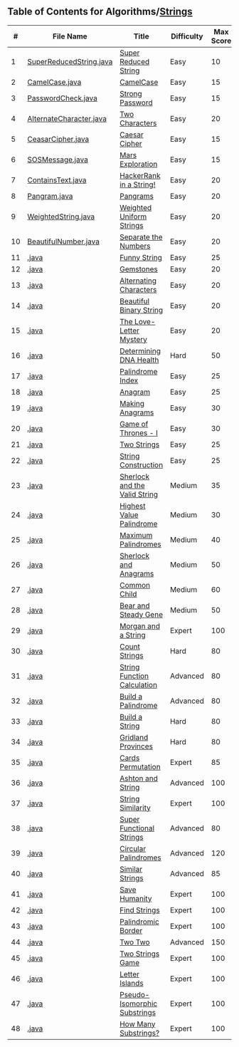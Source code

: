 ## Table of Contents for Algorithms/[Strings](https://www.hackerrank.com/domains/algorithms?filters%5Bsubdomains%5D%5B%5D=strings)

| #  | File Name                                            | Title                           | Difficulty | Max Score |
| -- | ---------------------------------------------------- | ------------------------------- | ---------- | --------- |
| 1  | [SuperReducedString.java](SuperReducedString.java)                   | [Super Reduced String]          | Easy       | 10        |
| 2  | [CamelCase.java](CamelCase.java)                                     | [CamelCase]                     | Easy       | 15        |
| 3  | [PasswordCheck.java](PasswordCheck.java)                             | [Strong Password]               | Easy       | 15        |
| 4  | [AlternateCharacter.java](AlternateCharacter.java)                   | [Two Characters]                | Easy       | 20        |
| 5  | [CeasarCipher.java](CeasarCipher.java)                               | [Caesar Cipher]                 | Easy       | 15        |
| 6  | [SOSMessage.java](SOSMessage.java)                                   | [Mars Exploration]              | Easy       | 15        |
| 7  | [ContainsText.java](ContainsText.java)                               | [HackerRank in a String!]       | Easy       | 20        |
| 8  | [Pangram.java](Pangram.java)                                         | [Pangrams]                      | Easy       | 20        |
| 9  | [WeightedString.java](WeightedString.java)                           | [Weighted Uniform Strings]      | Easy       | 20        |
| 10 | [BeautifulNumber.java](BeautifulNumber.java)                         | [Separate the Numbers]          | Easy       | 20        |
| 11 | [.java](.java)                                       | [Funny String]                  | Easy       | 25        |
| 12 | [.java](.java)                                       | [Gemstones]                     | Easy       | 20        |
| 13 | [.java](.java)                                       | [Alternating Characters]        | Easy       | 20        |
| 14 | [.java](.java)                                       | [Beautiful Binary String]       | Easy       | 20        |
| 15 | [.java](.java)                                       | [The Love-Letter Mystery]       | Easy       | 20        |
| 16 | [.java](.java)                                       | [Determining DNA Health]        | Hard       | 50        |
| 17 | [.java](.java)                                       | [Palindrome Index]              | Easy       | 25        |
| 18 | [.java](.java)                                       | [Anagram]                       | Easy       | 25        |
| 19 | [.java](.java)                                       | [Making Anagrams]               | Easy       | 30        |
| 20 | [.java](.java)                                       | [Game of Thrones - I]           | Easy       | 30        |
| 21 | [.java](.java)                                       | [Two Strings]                   | Easy       | 25        |
| 22 | [.java](.java)                                       | [String Construction]           | Easy       | 25        |
| 23 | [.java](.java)                                       | [Sherlock and the Valid String] | Medium     | 35        |
| 24 | [.java](.java)                                       | [Highest Value Palindrome]      | Medium     | 30        |
| 25 | [.java](.java)                                       | [Maximum Palindromes]           | Medium     | 40        |
| 26 | [.java](.java)                                       | [Sherlock and Anagrams]         | Medium     | 50        |
| 27 | [.java](.java)                                       | [Common Child]                  | Medium     | 60        |
| 28 | [.java](.java)                                       | [Bear and Steady Gene]          | Medium     | 50        |
| 29 | [.java](.java)                                       | [Morgan and a String]           | Expert     | 100       |
| 30 | [.java](.java)                                       | [Count Strings]                 | Hard       | 80        |
| 31 | [.java](.java)                                       | [String Function Calculation]   | Advanced   | 80        |
| 32 | [.java](.java)                                       | [Build a Palindrome]            | Advanced   | 80        |
| 33 | [.java](.java)                                       | [Build a String]                | Hard       | 80        |
| 34 | [.java](.java)                                       | [Gridland Provinces]            | Hard       | 80        |
| 35 | [.java](.java)                                       | [Cards Permutation]             | Expert     | 85        |
| 36 | [.java](.java)                                       | [Ashton and String]             | Advanced   | 100       |
| 37 | [.java](.java)                                       | [String Similarity]             | Expert     | 100       |
| 38 | [.java](.java)                                       | [Super Functional Strings]      | Advanced   | 80        |
| 39 | [.java](.java)                                       | [Circular Palindromes]          | Advanced   | 120       |
| 40 | [.java](.java)                                       | [Similar Strings]               | Advanced   | 85        |
| 41 | [.java](.java)                                       | [Save Humanity]                 | Expert     | 100       |
| 42 | [.java](.java)                                       | [Find Strings]                  | Expert     | 100       |
| 43 | [.java](.java)                                       | [Palindromic Border]            | Expert     | 100       |
| 44 | [.java](.java)                                       | [Two Two]                       | Advanced   | 150       |
| 45 | [.java](.java)                                       | [Two Strings Game]              | Expert     | 100       |
| 46 | [.java](.java)                                       | [Letter Islands]                | Expert     | 100       |
| 47 | [.java](.java)                                       | [Pseudo-Isomorphic Substrings]  | Expert     | 100       |
| 48 | [.java](.java)                                       | [How Many Substrings?]          | Expert     | 100       |

[Super Reduced String]: https://www.hackerrank.com/challenges/reduced-string/problem
[CamelCase]: https://www.hackerrank.com/challenges/camelcase/problem
[Strong Password]: https://www.hackerrank.com/challenges/strong-password/problem
[Two Characters]: https://www.hackerrank.com/challenges/two-characters/problem
[Caesar Cipher]: https://www.hackerrank.com/challenges/caesar-cipher-1/problem
[Mars Exploration]: https://www.hackerrank.com/challenges/mars-exploration/problem
[HackerRank in a String!]: https://www.hackerrank.com/challenges/hackerrank-in-a-string/problem
[Pangrams]: https://www.hackerrank.com/challenges/pangrams/problem
[Weighted Uniform Strings]: https://www.hackerrank.com/challenges/weighted-uniform-string/problem
[Separate the Numbers]: https://www.hackerrank.com/challenges/separate-the-numbers/problem
[Funny String]: https://www.hackerrank.com/challenges/funny-string/problem
[Gemstones]: https://www.hackerrank.com/challenges/gem-stones/problem
[Alternating Characters]: https://www.hackerrank.com/challenges/alternating-characters/problem
[Beautiful Binary String]: https://www.hackerrank.com/challenges/beautiful-binary-string/problem
[The Love-Letter Mystery]: https://www.hackerrank.com/challenges/the-love-letter-mystery/problem
[Determining DNA Health]: https://www.hackerrank.com/challenges/determining-dna-health/problem
[Palindrome Index]: https://www.hackerrank.com/challenges/palindrome-index/problem
[Anagram]: https://www.hackerrank.com/challenges/anagram/problem
[Making Anagrams]: https://www.hackerrank.com/challenges/making-anagrams/problem
[Game of Thrones - I]: https://www.hackerrank.com/challenges/game-of-thrones/problem
[Two Strings]: https://www.hackerrank.com/challenges/two-strings/problem
[String Construction]: https://www.hackerrank.com/challenges/string-construction/problem
[Sherlock and the Valid String]: https://www.hackerrank.com/challenges/sherlock-and-valid-string/problem
[Highest Value Palindrome]: https://www.hackerrank.com/challenges/richie-rich/problem
[Maximum Palindromes]: https://www.hackerrank.com/challenges/maximum-palindromes/problem
[Sherlock and Anagrams]: https://www.hackerrank.com/challenges/sherlock-and-anagrams/problem
[Common Child]: https://www.hackerrank.com/challenges/common-child/problem
[Bear and Steady Gene]: https://www.hackerrank.com/challenges/bear-and-steady-gene/problem
[Morgan and a String]: https://www.hackerrank.com/challenges/morgan-and-a-string/problem
[Count Strings]: https://www.hackerrank.com/challenges/count-strings/problem
[String Function Calculation]: https://www.hackerrank.com/challenges/string-function-calculation/problem
[Build a Palindrome]: https://www.hackerrank.com/challenges/challenging-palindromes/problem
[Build a String]: https://www.hackerrank.com/challenges/build-a-string/problem
[Gridland Provinces]: https://www.hackerrank.com/challenges/gridland-provinces/problem
[Cards Permutation]: https://www.hackerrank.com/challenges/cards-permutation/problem
[Ashton and String]: https://www.hackerrank.com/challenges/ashton-and-string/problem
[String Similarity]: https://www.hackerrank.com/challenges/string-similarity/problem
[Super Functional Strings]: https://www.hackerrank.com/challenges/super-functional-strings/problem
[Circular Palindromes]: https://www.hackerrank.com/challenges/circular-palindromes/problem
[Similar Strings]: https://www.hackerrank.com/challenges/similar-strings/problem
[Save Humanity]: https://www.hackerrank.com/challenges/save-humanity/problem
[Find Strings]: https://www.hackerrank.com/challenges/find-strings/problem
[Palindromic Border]: https://www.hackerrank.com/challenges/palindromic-border/problem
[Two Two]: https://www.hackerrank.com/challenges/two-two/problem
[Two Strings Game]: https://www.hackerrank.com/challenges/two-strings-game/problem
[Letter Islands]: https://www.hackerrank.com/challenges/letter-islands/problem
[Pseudo-Isomorphic Substrings]: https://www.hackerrank.com/challenges/pseudo-isomorphic-substrings/problem
[How Many Substrings?]: https://www.hackerrank.com/challenges/how-many-substrings/problem

